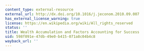 ```yaml
---
content_type: external-resource
external_url: http://dx.doi.org/10.1016/j.jeconom.2010.09.007
has_external_license_warning: true
license: https://en.wikipedia.org/wiki/All_rights_reserved
status: ''
title: Wealth Accumulation and Factors Accounting for Success
uid: 598f091e-47db-49e0-b415-071a8c04b4c8
wayback_url: ''
---
```

